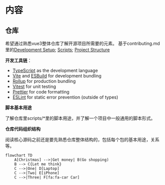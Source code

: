 # 内容

## 仓库

希望通过熟悉vue3整体仓库了解开源项目所需要的元素。
基于contributing.md里的[Development Setup](https://github.com/s-elo/vue3-core/blob/main/.github/contributing.md#development-setup); [Scripts](https://github.com/s-elo/vue3-core/blob/main/.github/contributing.md#scripts); [Project Structure](https://github.com/s-elo/vue3-core/blob/main/.github/contributing.md#project-structure)

**开发工具链**：

- [TypeScript](https://www.typescriptlang.org/) as the development language
- [Vite](https://vitejs.dev/) and [ESBuild](https://esbuild.github.io/) for development bundling
- [Rollup](https://rollupjs.org) for production bundling
- [Vitest](https://vitest.dev/) for unit testing
- [Prettier](https://prettier.io/) for code formatting
- [ESLint](https://eslint.org/) for static error prevention (outside of types)

**脚本基本用途**

了解仓库里scripts/*里的脚本用途，并了解一个项目中一般通用的脚本形式。

**仓库代码组织结构**

阅读核心源码之前还是要先熟悉仓库整体结构的，包括每个包的基本用途，关系等。

```mermaid
flowchart TD
    A[Christmas] -->|Get money| B(Go shopping)
    B --> C{Let me think}
    C -->|One| D[Laptop]
    C -->|Two| E[iPhone]
    C -->|Three| F[fa:fa-car Car]
```